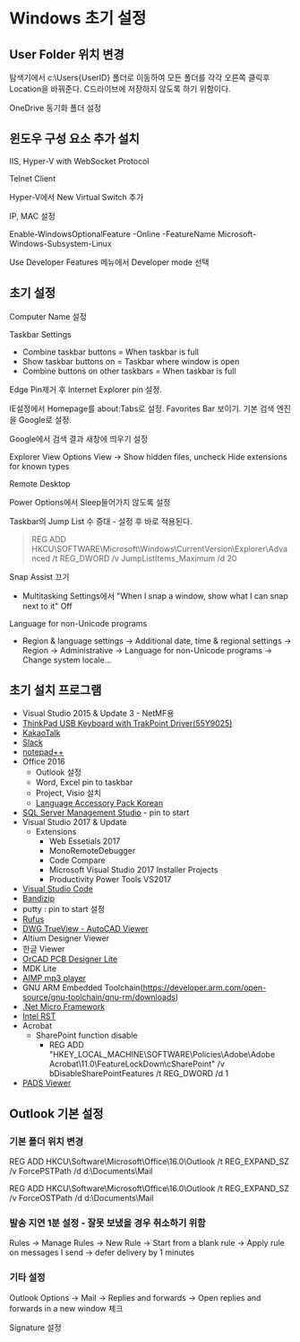 ﻿# Windows 초기 설정

## User Folder 위치 변경

탐색기에서 c:\Users\{UserID} 폴더로 이동하여 모든 폴더를 각각 오른쪽 클릭후 Location을 바꿔준다. C드라이브에 저장하지 않도록 하기 위함이다.

OneDrive 동기화 폴더 설정

## 윈도우 구성 요소 추가 설치

IIS, Hyper-V with WebSocket Protocol

Telnet Client

Hyper-V에서 New Virtual Switch 추가

IP, MAC 설정

Enable-WindowsOptionalFeature -Online -FeatureName Microsoft-Windows-Subsystem-Linux

Use Developer Features 메뉴에서 Developer mode 선택

## 초기 설정

Computer Name 설정

Taskbar Settings

- Combine taskbar buttons = When taskbar is full
- Show taskbar buttons on = Taskbar where window is open
- Combine buttons on other taskbars = When taskbar is full

Edge Pin제거 후 Internet Explorer pin 설정. 

IE설정에서 Homepage를 about:Tabs로 설정. ​Favorites Bar 보이기. 기본 검색 엔진을 Google로 설정.

Google에서 검색 결과 새창에 띄우기 설정

Explorer View Options View -> Show hidden files, uncheck Hide extensions for known types

Remote Desktop

Power Options에서 Sleep들어가지 않도록 설정

Taskbar의 Jump List 수 증대 - 설정 후 바로 적용된다.

> REG ADD HKCU\SOFTWARE\Microsoft\Windows\CurrentVersion\Explorer\Advanced /t REG_DWORD /v JumpListItems_Maximum /d 20

Snap Assist 끄기

- Multitasking Settings에서 "When I snap a window, show what I can snap next to it" Off

Language for non-Unicode programs

- Region & language settings -> Additional date, time & regional settings -> Region -> Administrative -> Language for non-Unicode programs -> Change system locale...

## 초기 설치 프로그램

* Visual Studio 2015 & Update 3 - NetMF용
* [ThinkPad USB Keyboard with TrakPoint Driver(55Y9025)](https://support.lenovo.com/kr/ko/solutions/migr-73183)
* [KakaoTalk](http://www.kakao.com/talk/)
* [Slack](https://slack.com/downloads/windows)
* [notepad++](https://notepad-plus-plus.org/download)
* Office 2016
  * Outlook 설정
  * Word, Excel pin to taskbar
  * Project, Visio 설치
  * [Language Accessory Pack Korean](https://support.office.com/en-us/article/Language-Accessory-Pack-for-Office-82ee1236-0f9a-45ee-9c72-05b026ee809f)
* [SQL Server Management Studio](https://docs.microsoft.com/en-us/sql/ssms/download-sql-server-management-studio-ssms) - pin to start
* Visual Studio 2017 & Update
  * Extensions
    * Web Essetials 2017
    * MonoRemoteDebugger
    * Code Compare
    * Microsoft Visual Studio 2017 Installer Projects
    * Productivity Power Tools VS2017
* [Visual Studio Code](https://code.visualstudio.com/)
* [Bandizip](http://bandizip.com)
* putty : pin to start 설정
* [Rufus](https://rufus.akeo.ie/)
* [DWG TrueView - AutoCAD Viewer](https://www.autodesk.com/products/dwg/viewers#)
* Altium Designer Viewer
* 한글 Viewer
* [OrCAD PCB Designer Lite](http://www.orcad.com/resources/orcad-downloads)
* MDK Lite
* [AIMP mp3 player](http://www.aimp.ru/)
* GNU ARM Embedded Toolchain(https://developer.arm.com/open-source/gnu-toolchain/gnu-rm/downloads)
* [.Net Micro Framework](https://github.com/NETMF/netmf-interpreter/releases)
* [Intel RST](https://downloadcenter.intel.com/download/26865/Intel-Rapid-Storage-Technology-Intel-RST-?product=55005)
* Acrobat
  * SharePoint function disable
    * REG ADD "HKEY_LOCAL_MACHINE\SOFTWARE\Policies\Adobe\Adobe Acrobat\11.0\FeatureLockDown\cSharePoint" /v bDisableSharePointFeatures /t REG_DWORD /d 1
* [PADS Viewer](https://www.pads.com/downloads/pads-pcb-viewer/)

## Outlook 기본 설정

### 기본 폴더 위치 변경

REG ADD HKCU\Software\Microsoft\Office\16.0\Outlook /t REG_EXPAND_SZ /v ForcePSTPath /d d:\Documents\Mail

REG ADD HKCU\Software\Microsoft\Office\16.0\Outlook /t REG_EXPAND_SZ /v ForceOSTPath /d d:\Documents\Mail

### 발송 지연 1분 설정 - 잘못 보냈을 경우 취소하기 위함

Rules -> Manage Rules -> New Rule -> Start from a blank rule -> Apply rule on messages I send -> defer delivery by 1 minutes

### 기타 설정

Outlook Options -> Mail -> Replies and forwards -> Open replies and forwards in a new window 체크

Signature 설정